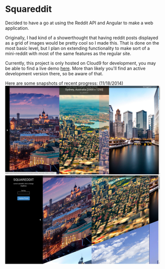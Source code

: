 # Squareddit

Decided to have a go at using the Reddit API and Angular to make a web application.

Originally, I had kind of a showerthought that having reddit posts displayed as a grid of images would be pretty cool so I made this.
That is done on the most basic level, but I plan on extending functionality to make sort of a mini-reddit with most of the same features as the regular site.

Currently, this project is only hosted on Cloud9 for development,
you may be able to find a live demo <a href="http://squareddit-c9-aguilarm.c9.io/">here</a>.  More than likely you'll find an active development version there, so be aware of that.

Here are some snapshots of recent progress:
(11/18/2014)
<img src="https://raw.githubusercontent.com/aguilarm/squareddit/master/imgs/squareddit11182014.png" width="500">
<img src="https://raw.githubusercontent.com/aguilarm/squareddit/master/imgs/squareddit11182014menu.png" width="500">